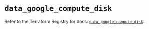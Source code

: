 # `data_google_compute_disk`

Refer to the Terraform Registry for docs: [`data_google_compute_disk`](https://registry.terraform.io/providers/hashicorp/google/6.36.0/docs/data-sources/compute_disk).
